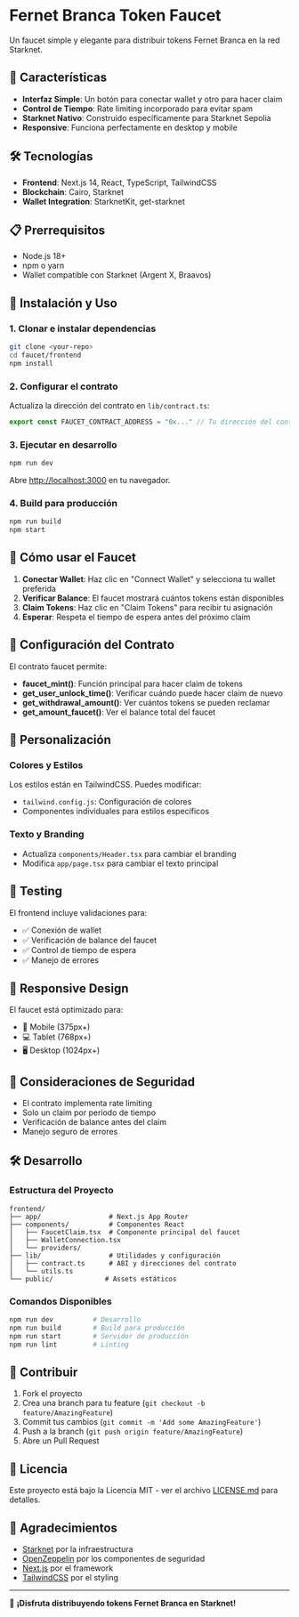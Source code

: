 # Fernet Branca Token Faucet

Un faucet simple y elegante para distribuir tokens Fernet Branca en la red Starknet.

## 🚀 Características

- **Interfaz Simple**: Un botón para conectar wallet y otro para hacer claim
- **Control de Tiempo**: Rate limiting incorporado para evitar spam
- **Starknet Nativo**: Construido específicamente para Starknet Sepolia
- **Responsive**: Funciona perfectamente en desktop y mobile

## 🛠 Tecnologías

- **Frontend**: Next.js 14, React, TypeScript, TailwindCSS
- **Blockchain**: Cairo, Starknet
- **Wallet Integration**: StarknetKit, get-starknet

## 📋 Prerrequisitos

- Node.js 18+
- npm o yarn
- Wallet compatible con Starknet (Argent X, Braavos)

## 🚀 Instalación y Uso

### 1. Clonar e instalar dependencias

```bash
git clone <your-repo>
cd faucet/frontend
npm install
```

### 2. Configurar el contrato

Actualiza la dirección del contrato en `lib/contract.ts`:

```typescript
export const FAUCET_CONTRACT_ADDRESS = "0x..." // Tu dirección del contrato deployado
```

### 3. Ejecutar en desarrollo

```bash
npm run dev
```

Abre [http://localhost:3000](http://localhost:3000) en tu navegador.

### 4. Build para producción

```bash
npm run build
npm start
```

## 🎯 Cómo usar el Faucet

1. **Conectar Wallet**: Haz clic en "Connect Wallet" y selecciona tu wallet preferida
2. **Verificar Balance**: El faucet mostrará cuántos tokens están disponibles
3. **Claim Tokens**: Haz clic en "Claim Tokens" para recibir tu asignación
4. **Esperar**: Respeta el tiempo de espera antes del próximo claim

## 🔧 Configuración del Contrato

El contrato faucet permite:

- **faucet_mint()**: Función principal para hacer claim de tokens
- **get_user_unlock_time()**: Verificar cuándo puede hacer claim de nuevo
- **get_withdrawal_amount()**: Ver cuántos tokens se pueden reclamar
- **get_amount_faucet()**: Ver el balance total del faucet

## 🎨 Personalización

### Colores y Estilos

Los estilos están en TailwindCSS. Puedes modificar:

- `tailwind.config.js`: Configuración de colores
- Componentes individuales para estilos específicos

### Texto y Branding

- Actualiza `components/Header.tsx` para cambiar el branding
- Modifica `app/page.tsx` para cambiar el texto principal

## 🧪 Testing

El frontend incluye validaciones para:

- ✅ Conexión de wallet
- ✅ Verificación de balance del faucet
- ✅ Control de tiempo de espera
- ✅ Manejo de errores

## 📱 Responsive Design

El faucet está optimizado para:

- 📱 Mobile (375px+)
- 💻 Tablet (768px+)
- 🖥 Desktop (1024px+)

## 🚨 Consideraciones de Seguridad

- El contrato implementa rate limiting
- Solo un claim por período de tiempo
- Verificación de balance antes del claim
- Manejo seguro de errores

## 🛠 Desarrollo

### Estructura del Proyecto

```
frontend/
├── app/                 # Next.js App Router
├── components/          # Componentes React
│   ├── FaucetClaim.tsx  # Componente principal del faucet
│   ├── WalletConnection.tsx
│   └── providers/
├── lib/                 # Utilidades y configuración
│   ├── contract.ts      # ABI y direcciones del contrato
│   └── utils.ts
└── public/             # Assets estáticos
```

### Comandos Disponibles

```bash
npm run dev          # Desarrollo
npm run build        # Build para producción
npm run start        # Servidor de producción
npm run lint         # Linting
```

## 🤝 Contribuir

1. Fork el proyecto
2. Crea una branch para tu feature (`git checkout -b feature/AmazingFeature`)
3. Commit tus cambios (`git commit -m 'Add some AmazingFeature'`)
4. Push a la branch (`git push origin feature/AmazingFeature`)
5. Abre un Pull Request

## 📄 Licencia

Este proyecto está bajo la Licencia MIT - ver el archivo [LICENSE.md](LICENSE.md) para detalles.

## 🙏 Agradecimientos

- [Starknet](https://starknet.io/) por la infraestructura
- [OpenZeppelin](https://www.openzeppelin.com/) por los componentes de seguridad
- [Next.js](https://nextjs.org/) por el framework
- [TailwindCSS](https://tailwindcss.com/) por el styling

---

🚀 **¡Disfruta distribuyendo tokens Fernet Branca en Starknet!** 